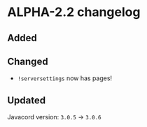 # ALPHA-2.2 changelog

## Added

## Changed
- `!serversettings` now has pages!

## Updated
Javacord version: `3.0.5` -> `3.0.6`
